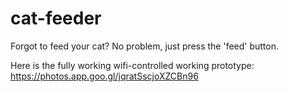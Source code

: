 # cat-feeder
Forgot to feed your cat? No problem, just press the 'feed' button.

Here is the fully working wifi-controlled working prototype: https://photos.app.goo.gl/jqratSscjoXZCBn96
